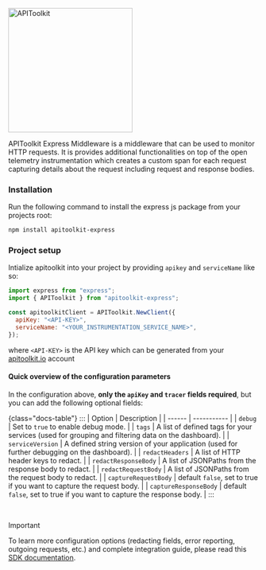 <p>
<img src="https://apitoolkit.io/assets/img/logo-full.svg" alt="APIToolkit" width="250px" />
</p>

APIToolkit Express Middleware is a middleware that can be used to monitor HTTP requests. It is provides additional functionalities on top of the open telemetry instrumentation which creates a custom span for each request capturing details about the request including request and response bodies.

### Installation

Run the following command to install the express js package from your projects root:

```sh
npm install apitoolkit-express

```

### Project setup

Intialize apitoolkit into your project by providing `apikey` and `serviceName` like so:

```js
import express from "express";
import { APIToolkit } from "apitoolkit-express";

const apitoolkitClient = APIToolkit.NewClient({
  apiKey: "<API-KEY>",
  serviceName: "<YOUR_INSTRUMENTATION_SERVICE_NAME>",
});
```

where `<API-KEY>` is the API key which can be generated from your [apitoolkit.io](apitoolkit.io) account

#### Quick overview of the configuration parameters

In the configuration above, **only the `apiKey` and `tracer` fields required**, but you can add the following optional fields:

{class="docs-table"}
:::
| Option | Description |
| ------ | ----------- |
| `debug` | Set to `true` to enable debug mode. |
| `tags` | A list of defined tags for your services (used for grouping and filtering data on the dashboard). |
| `serviceVersion` | A defined string version of your application (used for further debugging on the dashboard). |
| `redactHeaders` | A list of HTTP header keys to redact. |
| `redactResponseBody` | A list of JSONPaths from the response body to redact. |
| `redactRequestBody` | A list of JSONPaths from the request body to redact. |
| `captureRequestBody` | default `false`, set to true if you want to capture the request body. |
| `captureResponseBody` | default `false`, set to true if you want to capture the response body. |
:::

<br />

> [!IMPORTANT]
>
> To learn more configuration options (redacting fields, error reporting, outgoing requests, etc.) and complete integration guide, please read this [SDK documentation](https://apitoolkit.io/docs/sdks/nodejs/expressjs/utm_campaign=devrel&utm_medium=github&utm_source=sdks_readme).
